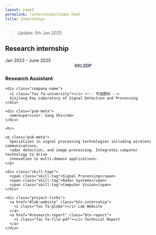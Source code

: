 ```yaml
---
layout: page2
permalink: /internships/index.html
title: Internships
---
```


> Update: 5th Jan 2025

## Research internship
<div class="internship-card">
  <div class="internship-timeline">Jan 2023 - June 2025</div>
  
  <div class="company-logo">
    <!-- 实际使用时应替换为实验室logo -->
    <div style="width:100%; text-align:center; color:#2c3e50; font-weight:600;">
      XKLSDP
    </div>
  </div>

  <div class="internship-content">
    <h3 class="position-title">Research Assistant</h3>
    
    <div class="company-name">
      <i class="fas fa-university"></i> <!-- 可选图标 -->
      Xinjiang Key Laboratory of Signal Detection and Processing
    </div>

    <div class="pub-meta">
      <em>Supervisor: Gang Shi</em>
    </div>

    <hr>

    <p class="pub-meta">
      Specializes in signal processing technologies including wireless communications, 
      radar detection, and image processing. Integrates computer technology to drive 
      innovation in multi-domain applications.
    </p>

    <div class="skill-tags">
      <span class="skill-tag">Signal Processing</span>
      <span class="skill-tag">Radar Systems</span>
      <span class="skill-tag">Computer Vision</span>
    </div>

    <div class="project-links">
      <a href="#lab-website" class="btn-internship">
        <i class="fas fa-globe"></i> Lab Website
      </a>
      <a href="#research-report" class="btn-report">
        <i class="fas fa-file-pdf"></i> Technical Report
      </a>
    </div>
  </div>
</div>
